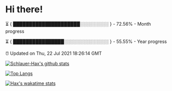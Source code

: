 # Hi there!

⏳ { █████████████████████░░░░░░░░░ } - 72.56% - Month progress

⏳ { ████████████████░░░░░░░░░░░░░░ } - 55.55% - Year progress

⏰ Updated on Thu, 22 Jul 2021 18:26:14 GMT


[![Schlauer-Hax's github stats](https://github-readme-stats.vercel.app/api?username=Schlauer-Hax&show_icons=true&theme=dark&count_private=true)](https://github.com/Schlauer-Hax)


[![Top Langs](https://github-readme-stats.vercel.app/api/top-langs/?username=Schlauer-Hax&layout=compact&theme=dark)](https://github.com/Schlauer-Hax?tab=repositories)


[![Hax's wakatime stats](https://github-readme-stats.vercel.app/api/wakatime?username=Hax&theme=dark)](https://wakatime.com/@Hax)

